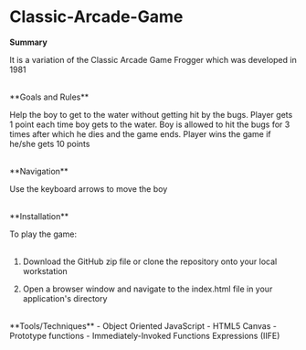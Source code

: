 # Classic-Arcade-Game

**Summary**
<p>It is a variation of the Classic Arcade Game Frogger which was developed in 1981</p>
<br>
**Goals and Rules**
<p>Help the boy to get to the water without getting hit by the bugs. Player gets 1 point each time boy gets to the water. Boy is allowed to hit the bugs for 3 times after which he dies and the game ends. Player wins the game if he/she gets 10 points </p>
<br>
**Navigation**
<p>Use the keyboard arrows to move the boy</p>
<br>
**Installation**
<p>To play the game:<br><br>

1. Download the GitHub zip file or clone the repository onto your local workstation<br>

2. Open a browser window and navigate to the index.html file in your application's directory
</p>
<br>
**Tools/Techniques**
- Object Oriented JavaScript
- HTML5 Canvas
- Prototype functions
- Immediately-Invoked Functions Expressions (IIFE)
